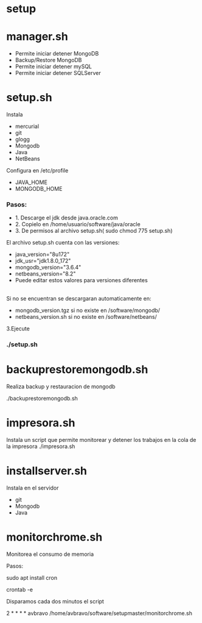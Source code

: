 # setup

<h1> manager.sh </h1>
<ul>
        <li> Permite iniciar detener MongoDB</li>
        <li> Backup/Restore MongoDB</li>
          <li> Permite iniciar detener mySQL</li>
        <li> Permite iniciar detener SQLServer</li>
</ul>



<h1> setup.sh </h1>
Instala
<ul>
        <li>mercurial</li>
        <li> git</li>
        <li>glogg</li>
        <li>Mongodb</li>
        <li>Java</li>
        <li>NetBeans</li>
</ul>        
       
Configura en /etc/profile
<ul>
        <li>   JAVA_HOME</li>
        <li>   MONGODB_HOME</li>
</ul>       
<h3>Pasos:</h3>
<ul>
        <li>1. Descarge el jdk desde java.oracle.com</li>
        <li>2. Copielo en /home/usuario/software/java/oracle</li>
        <li>3. De permisos al archivo setup.sh( sudo chmod 775 setup.sh)</li>
</ul>        
<p>
               
 El archivo setup.sh cuenta con las versiones:
     <ul>
  <li>java_version="8u172"</li>
  <li>jdk_usr="jdk1.8.0_172"</li>
  <li>mongodb_version="3.6.4"</li>
  <li>netbeans_version="8.2"</li>
  <li>Puede editar estos valores para versiones diferentes</li>
 </ul>
</p>

<br>
Si no se encuentran se descargaran automaticamente en:
<ul>
        <li>mongodb_version.tgz si no existe en /software/mongodb/ </li>
        <li>netbeans_version.sh si no existe en /software/netbeans/</li>
        </ul>

3.Ejecute
<h3>./setup.sh</h3>


<p>
<h1>backuprestoremongodb.sh </h1>
Realiza backup y restauracion de mongodb

./backuprestoremongodb.sh


<p>
<h1>impresora.sh </h1>
Instala un script que permite monitorear y detener los trabajos en la cola de la impresora
./impresora.sh
</p>

<p>
<h1>installserver.sh </h1>
Instala en el servidor
 <ul>
        <li> git</li>
        <li>Mongodb</li>
        <li>Java</li>
</ul>        
</p>


<h1>monitorchrome.sh </h1>
Monitorea el consumo de memoria

Pasos:

sudo apt install cron

crontab -e

Disparamos cada dos minutos el script

2 * * * * avbravo /home/avbravo/software/setupmaster/monitorchrome.sh

</p>


